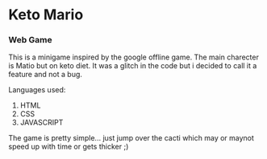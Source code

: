 # Keto Mario

### Web Game

This is a minigame inspired by the google offline game. The main charecter is Matio but on keto diet. It was a glitch in the code but i decided to call it a feature and not a bug.

Languages used:
  1. HTML
  2. CSS
  3. JAVASCRIPT
  
The game is pretty simple... just jump over the cacti which may or maynot speed up with time or gets thicker ;) 
